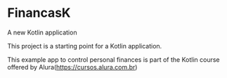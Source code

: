 # FinancasK

A new Kotlin application

This project is a starting point for a Kotlin application.

This example app to control personal finances is part of the Kotlin course offered by Alura(https://cursos.alura.com.br)
